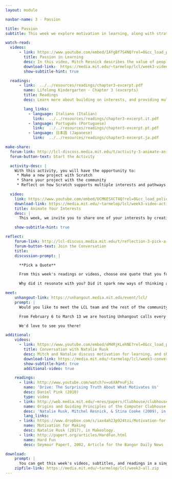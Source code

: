 ```yaml
---
layout: module

navbar-name: 3 - Passion

title: Passion
subtitle: This week we explore motivation in learning, along with strategies to engage people in meaningful experiences. We introduce the ideas of Hard Fun and Wide Walls, and you'll have a chance to continue exploring Scratch by making projects connected to your interests.

watch-read:
  videos:
      - link: https://www.youtube.com/embed/IAYgBf7S4NQ?rel=0&cc_load_policy=1
        title: Passion in Learning
        desc: In this video, Mitch Resnick describes the value of people following their interests, and suggests strategies to engage people working on things that they really care about.
        download-link:  https://media.mit.edu/~tarmelop/lcl/week3-video-passion.zip
        show-subtitle-hint: true

  readings:
      - link:  ../../resources/readings/chapter3-excerpt.pdf
        name: Lifelong Kindergarten - Chapter 3 (excerpts)
        title: Readings
        desc: Learn more about building on interests, and providing multiple pathways into meaningful learning experiences.

        lang_links:
          - language: Italiano (Italian)
            link:  ../../resources/readings/chapter3-excerpt.it.pdf
          - language: Português (Portuguese)
            link:  ../../resources/readings/chapter3-excerpt.pt.pdf
          - language: 日本語 (Japanese)
            link:  ../../resources/readings/chapter3-excerpt.ja.pdf

make-share:
  forum-link: http://lcl-discuss.media.mit.edu/t/activity-3-animate-an-interest/805
  forum-button-text: Start the Activity

  activity-desc: |
    With this activity, you will have the opportunity to:
     * Make a new project with Scratch
     * Share your project with the community
     * Reflect on how Scratch supports multiple interests and pathways

  video:
    link: https://www.youtube.com/embed/UCM6ESXCT4Q?rel=0&cc_load_policy=1
    download-link: https://media.mit.edu/~tarmelop/lcl/week3-video-activity.zip
    title: Animate Your Interests
    desc: |
      This week, we invite you to share one of your interests by creating a Scratch project about it. In this video, Lily and Shruti will show you examples and explain a little bit more.

    show-subtitle-hint: true

reflect:
    forum-link: http://lcl-discuss.media.mit.edu/t/reflection-3-pick-a-quote/806
    forum-button-text: Join the Conversation
    title:
    discussion-prompt: |

      **Pick a Quote**

      From this week's readings or videos, choose one quote that you found especially interesting or provocative.

      Why did it resonate with you? Did it spark new ways of thinking about Passion? How does it relate to your personal experiences?

meet:
    unhangout-link: https://unhangout.media.mit.edu/event/lcl/
    prompt: |
      Would you like to meet the LCL team and the rest of the community?

      From February 6 to March 13 we are hosting Unhangout calls every Tuesday at 4pm EST.

      We'd love to see you there!

additional:
    videos:
      - link: https://www.youtube.com/embed/oM4RjKLehNE?rel=0&cc_load_policy=1
        title: Conversation with Natalie Rusk
        desc: Mitch and Natalie discuss motivation for learning, and share examples and strategies for helping young people build on their interests.
        download-link: https://media.mit.edu/~tarmelop/lcl/week3-conversation-natalie.zip
        show-subtitle-hint: true
        additional-video: true

    readings:
      - link: http://www.youtube.com/watch?v=u6XAPnuFjJc
        name: 'Drive: The Surprising Truth About What Motivates Us'
        desc: Daniel Pink (2010)
        type: video
      - link: http://web.media.mit.edu/~mres/papers/Clubhouse/clubhouse-origins.pdf
        name: Origins and Guiding Principles of the Computer Clubhouse
        desc: 'Natalie Rusk, Mitchel Resnick, & Stina Cooke (2009), in The Computer Clubhouse: Constructionism and Creativity in Youth Communities'
        lang_links:
      - link: https://www.dropbox.com/s/iax4ah23p924tzi/Motivation-for-Making.pdf
        name: Motivation for Making
        desc: Natalie Rusk (2017), in Makeology.
      - link: http://papert.org/articles/HardFun.html
        name: Hard Fun
        desc: Seymour Papert, 2002, Article for the Bangor Daily News (Bangor, Maine)

download:
    prompt: |
      You can get this week's videos, subtitles, and readings in a single zip file for offline use.
    zipfile-link: https://media.mit.edu/~tarmelop/lcl/week3-all.zip
---
```

